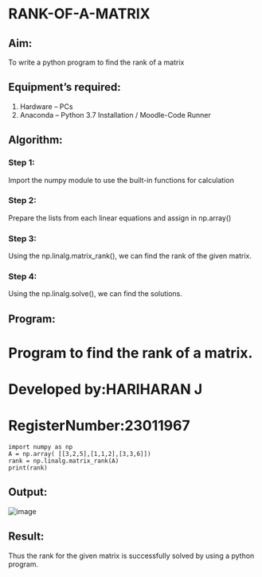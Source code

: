 # RANK-OF-A-MATRIX
## Aim:
To write a python program to find the rank of a matrix
## Equipment’s required:
1. 	Hardware – PCs
2. 	Anaconda – Python 3.7 Installation / Moodle-Code Runner
## Algorithm:
### Step 1: 
Import the numpy module to use the built-in functions for calculation
### Step 2: 
Prepare the lists from each linear equations and assign in np.array()
### Step 3:
Using the np.linalg.matrix_rank(), we can find the rank of the given matrix.
### Step 4:
Using the np.linalg.solve(), we can find the solutions.
## Program:
# Program to find the rank of a matrix.
# Developed by:HARIHARAN J 
# RegisterNumber:23011967
```
import numpy as np
A = np.array( [[3,2,5],[1,1,2],[3,3,6]])
rank = np.linalg.matrix_rank(A)
print(rank)
```
## Output:
![image](https://github.com/HariharanJayavel/RANK-OF-A-MATRIX/assets/144870546/6abd350d-327a-4ea4-b231-b24552c1e672)

## Result:
Thus the rank for the given matrix is successfully solved by  using a python program.

